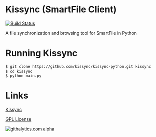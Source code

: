Kissync (SmartFile Client)
==========================
[![Build Status](https://travis-ci.org/kissync/kissync-python.png?branch=master)](https://travis-ci.org/kissync/kissync-python)

A file synchronization and browsing tool for SmartFile in Python


Running Kissync
===================


    $ git clone https://github.com/kissync/kissync-python.git kissync
    $ cd kissync
    $ python main.py


Links
=============

[Kissync](http://kissync.com)

[GPL License](https://github.com/kissync/kissync-python/blob/master/LICENSE.GPL)

[![githalytics.com alpha](https://cruel-carlota.pagodabox.com/83ebee1008a3caf7f74f8a98c5b44cea "githalytics.com")](http://githalytics.com/kissync/kissync-python)
